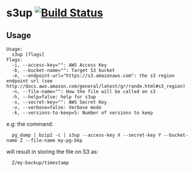 s3up [![Build Status](https://travis-ci.org/tscolari/s3up.svg?branch=master)](https://travis-ci.org/tscolari/s3up)
==============

Usage
-----

```
Usage:
  s3up [flags]
Flags:
  -i, --access-key="": AWS Access Key
  -b, --bucket-name="": Target S3 bucket
  -e, --endpoint-url="https://s3.amazonaws.com": the s3 region endpoint url (see http://docs.aws.amazon.com/general/latest/gr/rande.html#s3_region)
  -n, --file-name="": How the file will be called on s3
  -h, --help=false: help for s3up
  -s, --secret-key="": AWS Secret Key
  -v, --verbose=false: Verbose mode
  -k, --versions-to-keep=5: Number of versions to keep
```

e.g: the command:

```
  pg_dump | bzip2 -c | s3up --access-key X --secret-key Y --bucket-name Z --file-name my-pg-bkp
```

will result in storing the file on S3 as:

```
  Z/my-backup/timestamp
```


